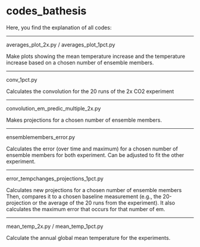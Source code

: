 # codes_bathesis

Here, you find the explanation of all codes:

___________________________________________
averages_plot_2x.py / averages_plot_1pct.py

Make plots showing the mean temperature increase and the temperature increase based on a chosen number of ensemble members.

____________
conv_1pct.py

Calculates the convolution for the 20 runs of the 2x CO2 experiment

_____________________________________
convolution_em_predic_multiple_2x.py

Makes projections for a chosen number of ensemble members.

________________________
ensemblemembers_error.py

Calculates the error (over time and maximum) for a chosen number of ensemble members for both experiment. Can be adjusted to fit the other experiment. 

_____________________________________
error_tempchanges_projections_1pct.py

Calculates new projections for a chosen number of ensemble members
Then, compares it to a chosen baseline measurement (e.g., the 20-projection or the average of the 20 runs from the experiment).
It also calculates the maximum error that occurs for that number of em.

___________________________________
mean_temp_2x.py / mean_temp_1pct.py

Calculate the annual global mean temperature for the experiments.
